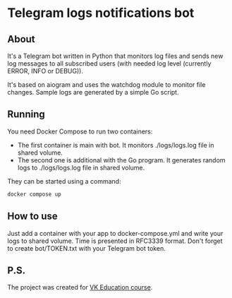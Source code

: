 # Telegram logs notifications bot
## About
It's a Telegram bot written in Python that monitors log files and sends new log messages to all subscribed users (with needed log level (currently ERROR, INFO or DEBUG)).

It's based on aiogram and uses the watchdog module to monitor file changes. Sample logs are generated by a simple Go script.

## Running
You need Docker Compose to run two containers:
- The first container is main with bot. It monitors ./logs/logs.log file in shared volume.
- The second one is additional with the Go program. It generates random logs to ./logs/logs.log file in shared volume.

They can be started using a command:
```bash
docker compose up
```

## How to use
Just add a container with your app to docker-compose.yml and write your logs to shared volume. Time is presented in RFC3339 format. Don't forget to create bot/TOKEN.txt with your Telegram bot token.

## P.S.
The project was created for [VK Education course](https://education.vk.company/curriculum/program/discipline/2214/).